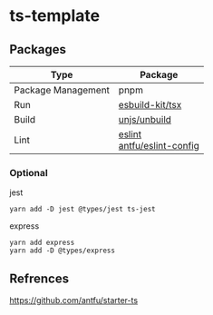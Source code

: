 # ts-template

## Packages

| Type               | Package                                                                                                       |
| ------------------ | ------------------------------------------------------------------------------------------------------------- |
| Package Management | pnpm                                                                                                          |
| Run                | [esbuild-kit/tsx](https://github.com/esbuild-kit/tsx)                                                         |
| Build              | [unjs/unbuild](https://github.com/unjs/unbuild)                                                               |
| Lint               | [eslint](https://github.com/eslint/eslint)<br />[antfu/eslint-config](https://github.com/antfu/eslint-config) |

### Optional

jest

```
yarn add -D jest @types/jest ts-jest
```

express

```
yarn add express
yarn add -D @types/express
```

## Refrences

https://github.com/antfu/starter-ts
